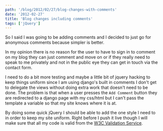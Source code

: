 ```yaml
---
path: '/blog/2012/02/27/blog-changes-with-comments'
date: '2012-02-27'
title: 'Blog changes including comments'
tags: ['jQuery']
---
```


So I said I was going to be adding comments and I decided to just go for anonymous comments because simpler is better.

In my opinion there is no reason for the user to have to sign in to comment on my blog they can just comment and move on or if they really need to speak to me privately and not in the public eye they can get in touch via the contact form.

I need to do a bit more testing and maybe a little bit of jquery hacking to keep things uniform since I am using django's built in comments I don't get to delegate the views without doing extra work that doesn't need to be done. The problem is that when a user presses the `Add Comment` button they are redirected to a django page with my css/html but I can't pass the template a variable so that my site knows where it is at.

By doing some quick jQuery I should be able to add the one style I need to in order to keep my site uniform. Right before I push it live though I will make sure that all my code is valid from the [W3C Validation Service](http://validator.w3.org/).
